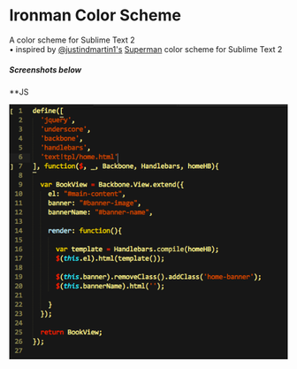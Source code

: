Ironman Color Scheme
==============
A color scheme for Sublime Text 2
<br/>
&bull; inspired by <a href="https://github.com/justindmartin1">@justindmartin1's</a> <a href="https://github.com/justindmartin1/superman-color-scheme">Superman</a> color scheme for Sublime Text 2


##### Screenshots below

**JS

![alt text](screenshots/ironman_js.png "Ironman Color Scheme for JavaScript file")
